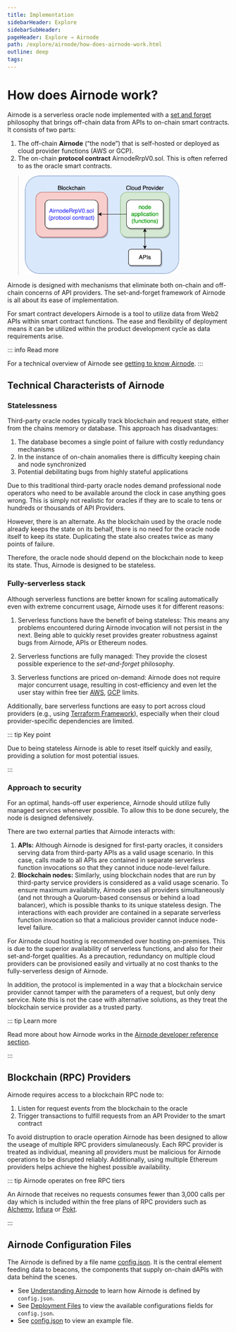 ```yaml
---
title: Implementation
sidebarHeader: Explore
sidebarSubHeader:
pageHeader: Explore → Airnode
path: /explore/airnode/how-does-airnode-work.html
outline: deep
tags:
---
```


<PageHeader/>

<SearchHighlight/>

# How does Airnode work?

Airnode is a serverless oracle node implemented with a
[set and forget](/explore/airnode/api-connectivity-problem.html#_1-set-and-forget)
philosophy that brings off-chain data from APIs to on-chain smart contracts. It
consists of two parts:

1. The off-chain **Airnode** (“the node”) that is self-hosted or deployed as
   cloud provider functions (AWS or GCP).
2. The on-chain **protocol contract** AirnodeRrpV0.sol. This is often referred
   to as the oracle smart contracts.

> <img src="../assets/images/summary-airnode-2-parts.png" width="350px">

Airnode is designed with mechanisms that eliminate both on-chain and off-chain
concerns of API providers. The set-and-forget framework of Airnode is all about
its ease of implementation.

For smart contract developers Airnode is a tool to utilize data from Web2 APIs
within smart contract functions. The ease and flexibility of deployment means it
can be utilized within the product development cycle as data requirements arise.

::: info Read more

For a technical overview of Airnode see
[getting to know Airnode](https://medium.com/api3/getting-to-know-airnode-162e50ea243e)<ExternalLinkImage/>.
:::

## Technical Characterists of Airnode

### Statelessness

Third-party oracle nodes typically track blockchain and request state, either
from the chains memory or database. This approach has disadvantages:

1. The database becomes a single point of failure with costly redundancy
   mechanisms
2. In the instance of on-chain anomalies there is difficulty keeping chain and
   node synchronized
3. Potential debilitating bugs from highly stateful applications

Due to this traditional third-party oracle nodes demand professional node
operators who need to be available around the clock in case anything goes wrong.
This is simply not realistic for oracles if they are to scale to tens or
hundreds or thousands of API Providers.

However, there is an alternate. As the blockchain used by the oracle node
already keeps the state on its behalf, there is no need for the oracle node
itself to keep its state. Duplicating the state also creates twice as many
points of failure.

Therefore, the oracle node should depend on the blockchain node to keep its
state. Thus, Airnode is designed to be stateless.

### Fully-serverless stack

Although serverless functions are better known for scaling automatically even
with extreme concurrent usage, Airnode uses it for different reasons:

1. Serverless functions have the benefit of being stateless: This means any
   problems encountered during Airnode invocation will not persist in the next.
   Being able to quickly reset provides greater robustness against bugs from
   Airnode, APIs or Ethereum nodes.

2. Serverless functions are fully managed: They provide the closest possible
   experience to the _set-and-forget_ philosophy.

3. Serverless functions are priced on-demand: Airnode does not require major
   concurrent usage, resulting in cost-efficiency and even let the user stay
   within free tier [AWS](https://aws.amazon.com/free)<ExternalLinkImage/>,
   [GCP](https://cloud.google.com/free)<ExternalLinkImage/> limits.

Additionally, bare serverless functions are easy to port across cloud providers
(e.g., using
[Terraform Framework](https://www.terraform.io/)<ExternalLinkImage/>),
especially when their cloud provider-specific dependencies are limited.

::: tip Key point

Due to being stateless Airnode is able to reset itself quickly and easily,
providing a solution for most potential issues.

:::

### Approach to security

For an optimal, hands-off user experience, Airnode should utilize fully managed
services whenever possible. To allow this to be done securely, the node is
designed defensively.

There are two external parties that Airnode interacts with:

1. **APIs:** Although Airnode is designed for first-party oracles, it considers
   serving data from third-party APIs as a valid usage scenario. In this case,
   calls made to all APIs are contained in separate serverless function
   invocations so that they cannot induce node-level failure.
2. **Blockchain nodes:** Similarly, using blockchain nodes that are run by
   third-party service providers is considered as a valid usage scenario. To
   ensure maximum availability, Airnode uses all providers simultaneously (and
   not through a Quorum-based consensus or behind a load balancer), which is
   possible thanks to its unique stateless design. The interactions with each
   provider are contained in a separate serverless function invocation so that a
   malicious provider cannot induce node-level failure.

For Airnode cloud hosting is recommended over hosting on-premises. This is due
to the superior availability of serverless functions, and also for their
set-and-forget qualities. As a precaution, redundancy on multiple cloud
providers can be provisioned easily and virtually at no cost thanks to the
fully-serverless design of Airnode.

In addition, the protocol is implemented in a way that a blockchain service
provider cannot tamper with the parameters of a request, but only deny service.
Note this is not the case with alternative solutions, as they treat the
blockchain service provider as a trusted party.

::: tip Learn more

Read more about how Airnode works in the
[Airnode developer reference section](/reference/airnode/latest/understand/).

:::

<!--## Statelessness

Typically, oracle nodes persistently track the blockchain and the state of the
requests they receive (i.e. the present stage of their fulfillment), either in
memory or in a database. In terms of systems, they are not memoryless. However,
such approach comes with many disadvantages:

1. The database becomes a single point of failure, and redundancy is costly and
   complicated to orchestrate.
2. Any on-chain anomalies (block reorganization, ommer blocks etc.) result in
   the chain's and node's states losing synchronization, which is difficult to
   fix.
3. Highly stateful applications have many edge cases that are difficult to
   completely cover by tests. Therefore, debilitating bugs are bound to slip
   through.

These disadvantages result in an unstable oracle node, which is the essential
reason why traditional oracle nodes require _professional node operators_ that
need to be on call 24/7 in case of incidents. Since this is not a realistic
requirement for first-party oracles, an oracle node designed for these oracles
has to be stateless.

However, there's another way to approach state keeping for oracle nodes: since
the node on a given blockchain (such as Ethereum) used by the oracle node
already keeps the state on its behalf, there is no need for the node itself to
keep its state. Duplicating the state would create twice as many points of
failure (and it would be enough for one of them to fail to cause total failure).
Therefore, the oracle node should depend on the blockchain node to keep its
state, which should be reflected in the way in which the oracle node's protocol
is designed-->

<!--### Non-idempotent operations

An API operation is idempotent if calling it multiple times has the same effect
as calling it once. For example, using a GET operation of an exchange's API to
get the exchange rate between ETH and USD is typically an idempotent operation.
It will not make any difference at the API server-side if we call it once or
several times.

In contrast, using a POST operation of a remittance service provider API to send
$100 to another party would be a non-idempotent operation. Each call would send
an additional $100, which means that using the operation multiple times would
have a different effect than using it once.

Stateless oracle nodes cannot "remember" if they already made an API call
associated with a given request, and, under certain conditions, they may repeat
it. At present, this is not an issue since oracles are only used for performing
idempotent operations. In the future, however, Airnode intends to support
non-idempotent operations as well. We are currently researching alternative
methods of achieving this while protecting the resiliency provided by
statelessness.-->

<!--Third-party oracle nodes typically track blockchain and request state, either
from the chains memory or database. This approach has disadvantages:

1. The database becomes a single point of failure with costly redundancy
   mechanisms
2. In the instance of on-chain anomalies there is difficulty keeping chain and
   node synchronized
3. Potential debilitating bugs from highly stateful applications

Due to this traditional third-party oracle nodes demand professional node
operators who need to be available around the clock in case anything goes wrong.
This is simply not realistic for oracles if they are to scale to tens or
hundreds or thousands of API Providers.

However, there is an alternate. As the blockchain used by the oracle node
already keeps the state on its behalf, there is no need for the oracle node
itself to keep its state. Duplicating the state also creates twice as many
points of failure.

Therefore, the oracle node should depend on the blockchain node to keep its
state. Thus, Airnode is designed to be stateless.-->

## Blockchain (RPC) Providers

Airnode requires access to a blockchain RPC node to:

1. Listen for request events from the blockchain to the oracle
2. Trigger transactions to fulfill requests from an API Provider to the smart
   contract

To avoid distruption to oracle operation Airnode has been designed to allow the
useage of multiple RPC providers simulaneously. Each RPC provider is treated as
individual, meaning all providers must be malicious for Airnode operations to be
disrupted reliably. Additionally, using multiple Ethereum providers helps
achieve the highest possible availability.

::: tip Airnode operates on free RPC tiers

An Airnode that receives no requests consumes fewer than 3,000 calls per day
which is included within the free plans of RPC providers such as
[Alchemy](https://www.alchemy.com/overviews/rpc-node),
[Infura](https://docs.infura.io/infura/networks/ethereum/json-rpc-methods) or
[Pokt](https://docs.pokt.network/use/public-rpc/).

:::

<!---
Although the expectation is that the user will be using a public RPC, nothing
prevents API providers from using a private RPC node. Furthermore, Airnode is
designed to allow the usage of multiple RPC providers simultaneously.

This is achieved by treating all of the integrated providers individually. The
operations of an Airnode thus cannot be disrupted reliably unless all of its
providers are malicious. Therefore, using multiple Ethereum providers is a
better strategy to achieve the highest possible availability than using a
private Ethereum node.-->

## Airnode Configuration Files

The Airnode is defined by a file name
[config.json](/reference/airnode/latest/deployment-files/config-json.md). It is
the central element feeding data to beacons, the components that supply on-chain
dAPIs with data behind the scenes.

- See [Understanding Airnode](/reference/airnode/latest/understand/) to learn
  how Airnode is defined by `config.json`.
- See
  [Deployment Files](/reference/airnode/latest/deployment-files/config-json.md)
  to view the available configurations fields for `config.json`.
- See
  [config.json](/reference/airnode/latest/deployment-files/examples/config-json.md)
  to view an example file.
